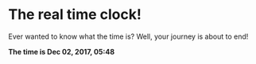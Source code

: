# The real time clock!

Ever wanted to know what the time is? Well, your journey is about to end!

**The time is Dec 02, 2017, 05:48**